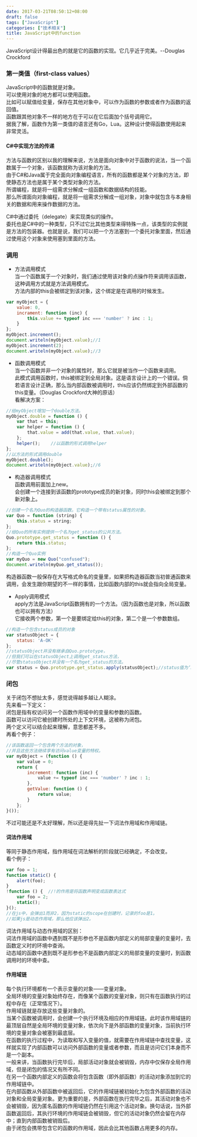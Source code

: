 ```yaml
---
date: 2017-03-21T08:50:12+08:00
draft: false
tags: ["JavaScript"]
categories: ["技术相关"]
title: JavaScript中的function
---
```


JavaScript设计得最出色的就是它的函数的实现。它几乎近于完美。--Douglas Crockford  

### 第一类值（first-class values）
JavaScript中的函数就是对象。  
可以使用对象的地方都可以使用函数。  
比如可以赋值给变量，保存在其他对象中，可以作为函数的参数或者作为函数的返回值。  
函数跟其他对象不一样的地方在于可以在它后面加个括号调用它。  
据我了解，函数作为第一类值的语言还有Go，Lua。这种设计使得函数使用起来非常灵活。

#### C#中实现方法的传递
方法与函数的区别以我的理解来说，方法是面向对象中对于函数的说法，当一个函数属于一个对象，该函数就称为该对象的方法。  
由于C#和Java属于完全面向对象编程语言，所有的函数都是某个对象的方法，即使静态方法也是属于某个类型对象的方法。  
所谓编程，就是将一组需求分解成一组函数和数据结构的技能。  
那么所谓面向对象编程，就是将一组需求分解成一组对象，对象中就包含与本身相关的数据和用来操作数据的方法。
  
C#中通过委托（delegate）来实现类似的操作。  
委托也是C#中的一种类型，只不过它比其他类型来得特殊一点，该类型的实例就是方法的包装器。也就是说，我们可以把一个方法塞到一个委托对象里面，然后通过使用这个对象来使用塞到里面的方法。  

### 调用

- 方法调用模式  
当一个函数属于一个对象时，我们通过使用该对象的点操作符来调用该函数，这种调用方式就是方法调用模式。  
方法内部的this会被绑定到该对象，这个绑定是在调用的时候发生。
```js
var myObject = {
    value: 0,
    incrament: function (inc) {
        this.value += typeof inc === 'number' ? inc : 1;
    }
};
myObject.increment();
document.writeln(myObject.value);//1
myObject.increment(2);
document.writeln(myObject.value);//3
```

- 函数调用模式  
当一个函数并非一个对象的属性时，那么它就是被当作一个函数来调用。  
此模式调用函数时，this被绑定到全局对象。这是语言设计上的一个错误。倘若语言设计正确，那么当内部函数被调用时，this应该仍然绑定到外部函数的this变量。（Douglas Crockford大神的原话）  
看解决方案：
```js
//给myObject增加一个double方法。
myObject.double = function () {
    var that = this;
    var helper = function () {
        that.value = add(that.value, that.value);
    };
    helper();    //以函数的形式调用helper
};
//以方法的形式调用double
myObject.double();
document.writeln(myObject.value);//6
```

- 构造器调用模式  
函数调用前面加上new。  
会创建一个连接到该函数的prototype成员的新对象，同时this会被绑定到那个新对象上。

```js
//创建一个名为Quo的构造器函数。它构造一个带有status属性的对象。
var Quo = function (string) {
    this.status = string;
};
//给Quo的所有实例提供一个名为get_status的公共方法。
Quo.prototype.get_status = function () {
    return this.status;
};
//构造一个Quo实例
var myQuo = new Quo("confused");
document.writeln(myQuo.get_status());
```
构造器函数一般保存在大写格式命名的变量里，如果把构造器函数当初普通函数来调用，会发生跟你期望的不一样的事情，比如函数内部的this就会指向全局变量。  

- Apply调用模式  
apply方法是JavaScript函数拥有的一个方法。（因为函数也是对象，所以函数也可以拥有方法）  
它接收两个参数，第一个是要绑定给this的对象，第二个是一个参数数组。  
```js
//构造一个包含status成员的对象
var statusObject = {
    status: 'A-OK'
};
//statusObject并没有继承自Quo.prototype，
//但我们可以在statusObject上调用get_status方法，
//尽管statusObject并没有一个名为get_status的方法。
var status = Quo.prototype.get_status.apply(statusObject);//status值为‘A-OK’
```
### 闭包  
关于闭包不想扯太多，感觉说得越多越让人糊涂。  
先来看一下定义：  
闭包是指有权访问另一个函数作用域中的变量和参数的函数。  
函数可以访问它被创建时所处的上下文环境，这被称为闭包。  
两个定义可以结合起来理解，意思都差不多。  
再看个例子：  
```js
//该函数返回一个包含两个方法的对象，
//并且这些方法继续享有访问value变量的特权。
var myObject = (function () {
    var value = 0;
    return {
        increment: function (inc) {
            value += typeof inc === 'number' ? inc : 1;
        },
        getValue: function () {
            return value;
        }
    };
}());
```
不过可能还是不太好理解，所以还是得先扯一下词法作用域和作用域链。
#### 词法作用域  
等同于静态作用域，指作用域在词法解析的阶段就已经确定，不会改变。   
看个例子：   
```js
var foo = 1;
function static() {
    alert(foo);
}
!function () {  //!的作用是将函数声明变成函数表达式
    var foo = 2;
    static();
}();
//在js中，会弹出1而非2，因为static的scope在创建时，记录的foo是1。
//如果js是动态作用域，那么他应该弹出2。
```
词法作用域与动态作用域的区别：  
词法作用域的函数中遇到既不是形参也不是函数内部定义的局部变量的变量时，去函数定义时的环境中查询。  
动态域的函数中遇到既不是形参也不是函数内部定义的局部变量的变量时，到函数调用时的环境中查。  
#### 作用域链  
每个执行环境都有一个表示变量的对象——变量对象。  
全局环境的变量对象始终存在，而像某个函数的变量对象，则只有在函数执行的过程中存在（正常情况下）。  
作用域链就是存放这些变量对象的。  
当某个函数被调用时，会创建一个执行环境及相应的作用域链。此时该作用域链的最顶层自然是全局环境的变量对象，依次向下是外部函数的变量对象，当前执行环境的变量对象会被塞到最底层。  
在函数的执行过程中，为读取和写入变量的值，就需要在作用域链中查找变量，这样就实现了内部函数可以访问外部函数的变量或者参数，而且是访问它们本身而不是一个副本。  
一般来讲，当函数执行完毕后，局部活动对象就会被销毁，内存中仅保存全局作用域，但是闭包的情况又有所不同。  
在另一个函数内部定义的函数会将包含函数（即外部函数）的活动对象添加到它的作用域链中。  
在内部函数从外部函数中被返回后，它的作用域链被初始化为包含外部函数的活动对象和全局变量对象。更为重要的是，外部函数在执行完毕之后，其活动对象也不会被销毁，因为匿名函数的作用域链仍然在引用这个活动对象。换句话说，当外部函数返回后，其执行环境的作用域链会被销毁，但它的活动对象仍然会留在内存中；直到内部函数被销毁后。  
由于闭包会携带包含它的函数的作用域，因此会比其他函数占用更多的内存。